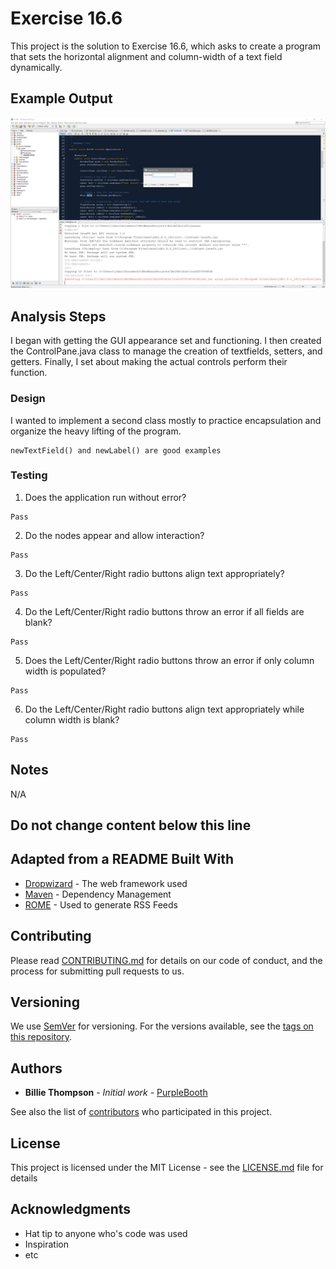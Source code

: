 # Exercise 16.6

This project is the solution to Exercise 16.6, which asks to create a program that sets the horizontal alignment and column-width of a text field dynamically.

## Example Output

![Sample Output](README.jpg)

## Analysis Steps

I began with getting the GUI appearance set and functioning. I then created the ControlPane.java class to manage the creation of textfields, setters, and getters. Finally, I set about making the actual controls perform their function.

### Design

I wanted to implement a second class mostly to practice encapsulation and organize the heavy lifting of the program. 

```
newTextField() and newLabel() are good examples
```

### Testing

1. Does the application run without error?

```
Pass
```

2. Do the nodes appear and allow interaction?

```
Pass
```

3. Do the Left/Center/Right radio buttons align text appropriately?

```
Pass
```

4. Do the Left/Center/Right radio buttons throw an error if all fields are blank?

```
Pass
```

5. Does the Left/Center/Right radio buttons throw an error if only column width is populated?

```
Pass
```

6. Do the Left/Center/Right radio buttons align text appropriately while column width is blank?

```
Pass
```

## Notes

N/A

## Do not change content below this line
## Adapted from a README Built With

* [Dropwizard](http://www.dropwizard.io/1.0.2/docs/) - The web framework used
* [Maven](https://maven.apache.org/) - Dependency Management
* [ROME](https://rometools.github.io/rome/) - Used to generate RSS Feeds

## Contributing

Please read [CONTRIBUTING.md](https://gist.github.com/PurpleBooth/b24679402957c63ec426) for details on our code of conduct, and the process for submitting pull requests to us.

## Versioning

We use [SemVer](http://semver.org/) for versioning. For the versions available, see the [tags on this repository](https://github.com/your/project/tags). 

## Authors

* **Billie Thompson** - *Initial work* - [PurpleBooth](https://github.com/PurpleBooth)

See also the list of [contributors](https://github.com/your/project/contributors) who participated in this project.

## License

This project is licensed under the MIT License - see the [LICENSE.md](LICENSE.md) file for details

## Acknowledgments

* Hat tip to anyone who's code was used
* Inspiration
* etc
